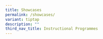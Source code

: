 ```yaml
---
title: Showcases
permalink: /showcases/
variant: tiptap
description: ""
third_nav_title: Instructional Programmes
---
```

